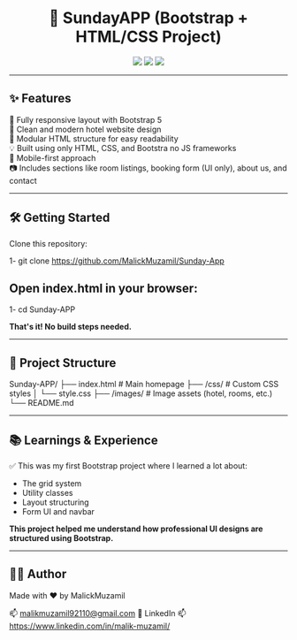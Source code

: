 <h1 align="center">🏨 SundayAPP (Bootstrap + HTML/CSS Project)</h1>

<p align="center">
  <img src="https://img.shields.io/badge/Built%20With-Bootstrap%20%2B%20HTML%2FCSS-purple?style=for-the-badge" />
  <img src="https://img.shields.io/badge/Responsive-Yes-brightgreen?style=for-the-badge" />
  <img src="https://img.shields.io/badge/Functionality-UI%20Only-lightgrey?style=for-the-badge" />
</p>

---

## ✨ Features

🔹 Fully responsive layout with Bootstrap 5  
🎯 Clean and modern hotel website design  
🧩 Modular HTML structure for easy readability  
💡 Built using only HTML, CSS, and Bootstra no JS frameworks  
📱 Mobile-first approach  
📷 Includes sections like room listings, booking form (UI only), about us, and contact

---

## 🛠️ Getting Started

Clone this repository:

1- git clone https://github.com/MalickMuzamil/Sunday-App

## Open index.html in your browser:
1- cd Sunday-APP

**That's it! No build steps needed.**


---


## 📁 Project Structure
 Sunday-APP/
 ├── index.html           # Main homepage
 ├── /css/                # Custom CSS styles
 │   └── style.css
 ├── /images/             # Image assets (hotel, rooms, etc.)
 └── README.md

---

## 📚 Learnings & Experience
✅ This was my first Bootstrap project where I learned a lot about:
- The grid system
- Utility classes
- Layout structuring
- Form UI and navbar

**This project helped me understand how professional UI designs are structured using Bootstrap.**

---

## 🧑‍💻 Author

Made with ❤️ by MalickMuzamil

📫 malikmuzamil92110@gmail.com
🔗 LinkedIn 📫 https://www.linkedin.com/in/malik-muzamil/
